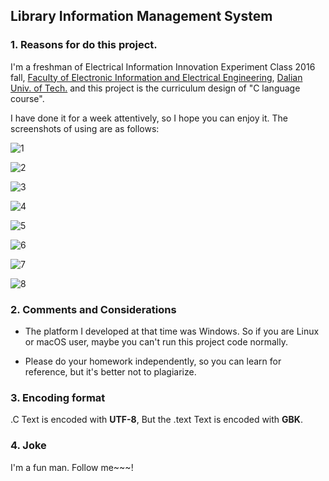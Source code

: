 ## Library Information Management System

### 1. Reasons for do this project.

I'm a freshman of Electrical Information Innovation Experiment Class 2016 fall, [Faculty of Electronic Information and Electrical Engineering](http://ee.dlut.edu.cn/en_.htm), [Dalian Univ. of Tech.](http://en.dlut.edu.cn/) and this project is the curriculum design of "C language course". 

I have done it for a week attentively, so I hope you can enjoy it. The screenshots of using are as follows: 

![1](https://pic1.zhimg.com/80/v2-e6ff3824cc79fc4ebc66fa7c3862ef71_hd.jpg)

![2](https://pic4.zhimg.com/80/v2-2daf25dad92e05a38190450b436b4735_hd.jpg)

![3](https://pic4.zhimg.com/80/v2-63573e0fdf72cdfdb1eb5a655b8d697a_hd.jpg)

![4](https://pic1.zhimg.com/80/v2-f98b1eb9f6e0b2fcfa8753c69d2d1401_hd.jpg)

![5](https://pic1.zhimg.com/80/v2-bcb1993b3651840013d47600e4fa4ce6_hd.jpg)

![6](https://pic4.zhimg.com/80/v2-b634788c96444d68a5e3670d8902748d_hd.jpg)

![7](https://pic1.zhimg.com/80/v2-f34567b98f75945e485d8c6330132d53_hd.jpg)

![8](https://pic1.zhimg.com/80/v2-5d302e37d1fa9161eb7ffc378bd15dd0_hd.jpg)

### 2. Comments and Considerations

* The platform I developed at that time was Windows. So if you are Linux or macOS user, maybe you can't run this project code normally. 

* Please do your homework independently, so you can learn for reference, but it's better not to plagiarize.

### 3. Encoding format

.C Text is encoded with **UTF-8**, But the .text Text is encoded with **GBK**. 

### 4. Joke
I'm a fun man. Follow me~~~!